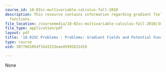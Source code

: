 ```yaml
---
course_id: 18-02sc-multivariable-calculus-fall-2010
description: This resource contains information regarding gradient fields and potential
  functions.
file_location: /coursemedia/18-02sc-multivariable-calculus-fall-2010/38770d105df1b43233eae45992b31d18_MIT18_02SC_pb_89_quest.pdf
file_type: application/pdf
layout: pdf
title: '18.02SC Problems : Problems: Gradient Fields and Potential Functions'
type: course
uid: 38770d105df1b43233eae45992b31d18

---
```

None